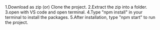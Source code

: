 1.Download as zip (or) Clone the project.
2.Extract the zip into a folder.
3.open with VS code and open terminal.
4.Type "npm install" in your terminal to install the packages.
5.After installation, type "npm start" to run the project.
